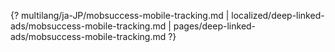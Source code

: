 {? multilang/ja-JP/mobsuccess-mobile-tracking.md | localized/deep-linked-ads/mobsuccess-mobile-tracking.md | pages/deep-linked-ads/mobsuccess-mobile-tracking.md ?}
